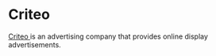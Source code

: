 # Criteo

[Criteo ](https://www.criteo.com/)is an advertising company that provides online display advertisements.
